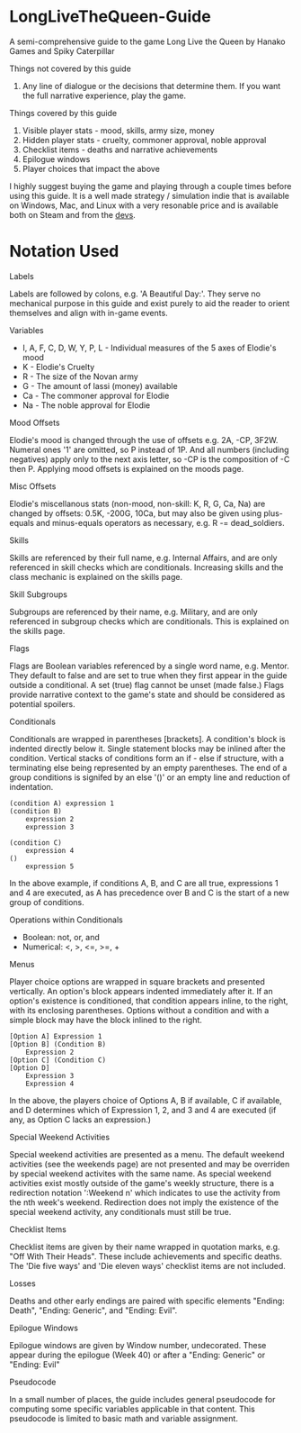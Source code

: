 # LongLiveTheQueen-Guide
A semi-comprehensive guide to the game Long Live the Queen by Hanako Games and Spiky Caterpillar

Things not covered by this guide
1. Any line of dialogue or the decisions that determine them. If you want the full narrative experience, play the game.

Things covered by this guide
1. Visible player stats - mood, skills, army size, money
2. Hidden player stats - cruelty, commoner approval, noble approval
3. Checklist items - deaths and narrative achievements
4. Epilogue windows
5. Player choices that impact the above

I highly suggest buying the game and playing through a couple times before using this guide. It is a well made strategy / simulation indie that is available on Windows, Mac, and Linux with a very resonable price and is available both on Steam and from the [devs](https://www.hanakogames.com/llq.shtml).

# Notation Used
Labels

Labels are followed by colons, e.g. 'A Beautiful Day:'. They serve no mechanical purpose in this guide and exist purely to aid the reader to orient themselves and align with in-game events.

Variables
- I, A, F, C, D, W, Y, P, L - Individual measures of the 5 axes of Elodie's mood
- K - Elodie's Cruelty
- R - The size of the Novan army
- G - The amount of lassi (money) available
- Ca - The commoner approval for Elodie
- Na - The noble approval for Elodie

Mood Offsets

Elodie's mood is changed through the use of offsets e.g. 2A, -CP, 3F2W. Numeral ones '1' are omitted, so P instead of 1P. And all numbers (including negatives) apply only to the next axis letter, so -CP is the composition of -C then P. Applying mood offsets is explained on the moods page.

Misc Offsets

Elodie's miscellanous stats (non-mood, non-skill: K, R, G, Ca, Na) are changed by offsets: 0.5K, -200G, 10Ca, but may also be given using plus-equals and minus-equals operators as necessary, e.g. R -= dead_soldiers.

Skills

Skills are referenced by their full name, e.g. Internal Affairs, and are only referenced in skill checks which are conditionals. Increasing skills and the class mechanic is explained on the skills page.

Skill Subgroups

Subgroups are referenced by their name, e.g. Military, and are only referenced in subgroup checks which are conditionals. This is explained on the skills page.

Flags

Flags are Boolean variables referenced by a single word name, e.g. Mentor. They default to false and are set to true when they first appear in the guide outside a conditional. A set (true) flag cannot be unset (made false.) Flags provide narrative context to the game's state and should be considered as potential spoilers.

Conditionals

Conditionals are wrapped in parentheses [brackets]. A condition's block is indented directly below it. Single statement blocks may be inlined after the condition. Vertical stacks of conditions form an if - else if structure, with a terminating else being represented by an empty parentheses. The end of a group conditions is signifed by an else '()' or an empty line and reduction of indentation.
    
    (condition A) expression 1
    (condition B)
        expression 2
        expression 3
    
    (condition C)
        expression 4
    ()
        expression 5

In the above example, if conditions A, B, and C are all true, expressions 1 and 4 are executed, as A has precedence over B and C is the start of a new group of conditions.

Operations within Conditionals
- Boolean: not, or, and
- Numerical: <, >, <=, >=, +

Menus

Player choice options are wrapped in square brackets and presented vertically. An option's block appears indented immediately after it. If an option's existence is conditioned, that condition appears inline, to the right, with its enclosing parentheses. Options without a condition and with a simple block may have the block inlined to the right.
    
    [Option A] Expression 1
    [Option B] (Condition B)
        Expression 2
    [Option C] (Condition C)
    [Option D]
        Expression 3
        Expression 4

In the above, the players choice of Options A, B if available, C if available, and D determines which of Expression 1, 2, and 3 and 4 are executed (if any, as Option C lacks an expression.)

Special Weekend Activities

Special weekend activities are presented as a menu. The default weekend activities (see the weekends page) are not presented and may be overriden by special weekend activites with the same name. As special weekend activities exist mostly outside of the game's weekly structure, there is a redirection notation ':Weekend n' which indicates to use the activity from the nth week's weekend. Redirection does not imply the existence of the special weekend activity, any conditionals must still be true.

Checklist Items

Checklist items are given by their name wrapped in quotation marks, e.g. "Off With Their Heads". These include achievements and specific deaths. The 'Die five ways' and 'Die eleven ways' checklist items are not included.

Losses

Deaths and other early endings are paired with specific elements "Ending: Death", "Ending: Generic", and "Ending: Evil".

Epilogue Windows

Epilogue windows are given by Window number, undecorated. These appear during the epilogue (Week 40) or after a "Ending: Generic" or "Ending: Evil"

Pseudocode

In a small number of places, the guide includes general pseudocode for computing some specific variables applicable in that content. This pseudocode is limited to basic math and variable assignment.
